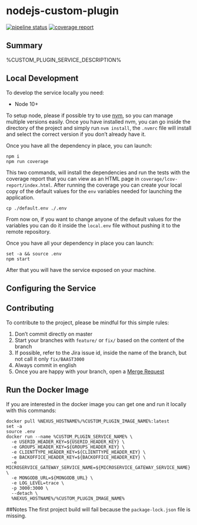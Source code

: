 # nodejs-custom-plugin
[![pipeline status][pipeline]][git-link]
[![coverage report][coverage]][git-link]

## Summary
%CUSTOM_PLUGIN_SERVICE_DESCRIPTION%

## Local Development
To develop the service locally you need:
- Node 10+

To setup node, please if possible try to use [nvm][nvm], so you can manage multiple
versions easily. Once you have installed nvm, you can go inside the directory of the project and simply run
`nvm install`, the `.nvmrc` file will install and select the correct version if you don’t already have it.

Once you have all the dependency in place, you can launch:
```shell
npm i
npm run coverage
```

This two commands, will install the dependencies and run the tests with the coverage report that you can view as an HTML
page in `coverage/lcov-report/index.html`.
After running the coverage you can create your local copy of the default values for the `env` variables needed for
launching the application.
```shell
cp ./default.env ./.env
```

From now on, if you want to change anyone of the default values for the variables you can do it inside the `local.env`
file without pushing it to the remote repository.

Once you have all your dependency in place you can launch:
```shell
set -a && source .env
npm start
```

After that you will have the service exposed on your machine.

## Configuring the Service
<TO COMPLETE>

## Contributing
To contribute to the project, please be mindful for this simple rules:
1. Don’t commit directly on master
2. Start your branches with `feature/` or `fix/` based on the content of the branch
3. If possible, refer to the Jira issue id, inside the name of the branch, but not call it only `fix/BAAST3000`
4. Always commit in english
5. Once you are happy with your branch, open a [Merge Request][merge-request]

## Run the Docker Image
If you are interested in the docker image you can get one and run it locally with this commands:
```shell
docker pull %NEXUS_HOSTNAME%/%CUSTOM_PLUGIN_IMAGE_NAME%:latest
set -a
source .env
docker run --name %CUSTOM_PLUGIN_SERVICE_NAME% \
  -e USERID_HEADER_KEY=${USERID_HEADER_KEY} \
  -e GROUPS_HEADER_KEY=${GROUPS_HEADER_KEY} \
  -e CLIENTTYPE_HEADER_KEY=${CLIENTTYPE_HEADER_KEY} \
  -e BACKOFFICE_HEADER_KEY=${BACKOFFICE_HEADER_KEY} \
  -e MICROSERVICE_GATEWAY_SERVICE_NAME=${MICROSERVICE_GATEWAY_SERVICE_NAME} \
  -e MONGODB_URL=${MONGODB_URL} \
  -e LOG_LEVEL=trace \
  -p 3000:3000 \
  --detach \
  %NEXUS_HOSTNAME%/%CUSTOM_PLUGIN_IMAGE_NAME%
```

[pipeline]: %GITLAB_BASE_URL%/%CUSTOM_PLUGIN_PROJECT_FULL_PATH%/badges/master/pipeline.svg
[coverage]: %GITLAB_BASE_URL%/%CUSTOM_PLUGIN_PROJECT_FULL_PATH%/badges/master/coverage.svg
[git-link]: %GITLAB_BASE_URL%/%CUSTOM_PLUGIN_PROJECT_FULL_PATH%/commits/master

[nvm]: https://github.com/creationix/nvm
[merge-request]: %GITLAB_BASE_URL%/%CUSTOM_PLUGIN_PROJECT_FULL_PATH%/merge_requests

##Notes
The first project build will fail because the `package-lock.json` file is missing.
